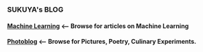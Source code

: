 ### SUKUYA's BLOG

#### [Machine Learning](machine-learning/index.html) <-- Browse for articles on Machine Learning 
#### [Photoblog](photoblog/index.html) <-- Browse for Pictures, Poetry, Culinary Experiments.
